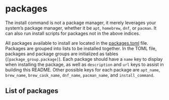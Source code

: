 # packages
The install command is not a package manager, it merely leverages your system’s package manager,
whether it be `apt`, `homebrew`, `dnf`, or `pacman`. It can also run install scripts for packages
not in the above indices.

All packages available to install are located in the [packages.toml](packages.toml) file. Packages
are grouped into lists to be installed together. In the TOML file, packages and package groups are
initialized as tables (`[package_group.package]`). Each package should have a `name` key to display
when installing the package, as well as `description` and `url` keys to assist in building this
README. Other possible keys for each package are `apt_name`, `brew_name`, `brew_cask_name`,
`dnf_name`, `pacman_name`, and `install_command`.

## List of packages
